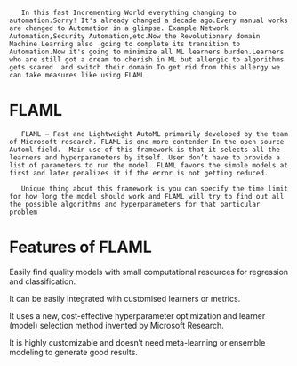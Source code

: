 
       In this fast Incrementing World everything changing to automation.Sorry! It's already changed a decade ago.Every manual works are changed to Automation in a glimpse. Example Network Automation,Security Automation,etc.Now the Revolutionary domain Machine Learning also  going to complete its transition to Automation.Now it's going to minimize all ML learners burden.Learners who are still got a dream to cherish in ML but allergic to algorithms gets scared  and switch their domain.To get rid from this allergy we can take measures like using FLAML
       
    
   # FLAML
   
       FLAML – Fast and Lightweight AutoML primarily developed by the team of Microsoft research. FLAML is one more contender In the open source Automl field.  Main use of this framework is that it selects all the learners and hyperparameters by itself. User don’t have to provide a list of parameters to run the model. FLAML favors the simple models at first and later penalizes it if the error is not getting reduced.
       
       Unique thing about this framework is you can specify the time limit for how long the model should work and FLAML will try to find out all the possible algorithms and hyperparameters for that particular problem
       
   # Features of FLAML
   
Easily find quality models with small computational resources for regression and classification.

It can be easily integrated with customised learners or metrics.

It uses a new, cost-effective hyperparameter optimization and learner (model) selection method invented by Microsoft Research.

It is highly customizable and doesn’t need meta-learning or ensemble modeling to generate good results.
       
